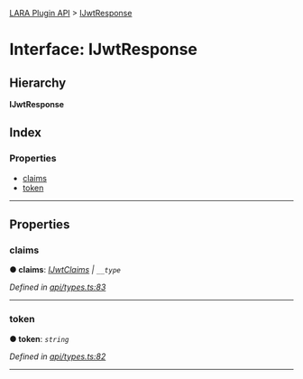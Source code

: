 [LARA Plugin API](../README.md) > [IJwtResponse](../interfaces/ijwtresponse.md)

# Interface: IJwtResponse

## Hierarchy

**IJwtResponse**

## Index

### Properties

* [claims](ijwtresponse.md#claims)
* [token](ijwtresponse.md#token)

---

## Properties

<a id="claims"></a>

###  claims

**● claims**: *[IJwtClaims](ijwtclaims.md) \| `__type`*

*Defined in [api/types.ts:83](https://github.com/concord-consortium/lara/blob/fadb0910/lara-plugin-api/src/api/types.ts#L83)*

___
<a id="token"></a>

###  token

**● token**: *`string`*

*Defined in [api/types.ts:82](https://github.com/concord-consortium/lara/blob/fadb0910/lara-plugin-api/src/api/types.ts#L82)*

___

